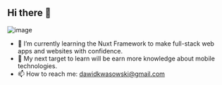 ## Hi there 👋

![image](https://github.com/user-attachments/assets/f901768a-d6de-403d-81e6-0f222dcece4f)


- 🌱 I’m currently learning the Nuxt Framework to make full-stack web apps and websites with confidence.
- 🎯 My next target to learn will be earn more knowledge about mobile technologies.
- 📫 How to reach me: dawidkwasowski@gmail.com  
<!--
**Dawid-Kwasowski/Dawid-Kwasowski** is a ✨ _special_ ✨ repository because its `README.md` (this file) appears on your GitHub profile.

Here are some ideas to get you started:

- 🔭 I’m currently working on ...
- 🌱 I’m currently learning ...
- 👯 I’m looking to collaborate on ...
- 🤔 I’m looking for help with ...
- 💬 Ask me about ...
- 📫 How to reach me: ...
- 😄 Pronouns: ...
- ⚡ Fun fact: ...
-->
